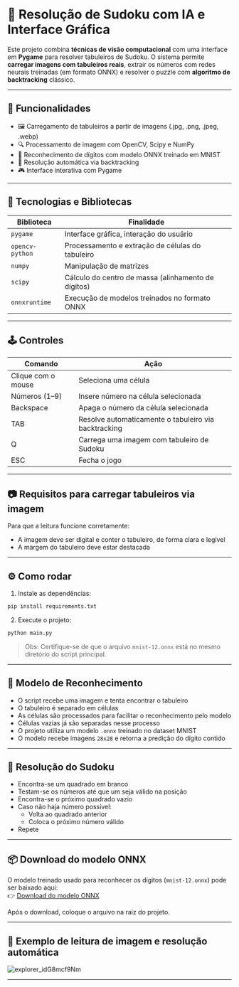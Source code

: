 # 🧠 Resolução de Sudoku com IA e Interface Gráfica

Este projeto combina **técnicas de visão computacional** com uma interface em **Pygame** para resolver tabuleiros de Sudoku. O sistema permite **carregar imagens com tabuleiros reais**, extrair os números com redes neurais treinadas (em formato ONNX) e resolver o puzzle com **algoritmo de backtracking** clássico.

---

## 🚀 Funcionalidades

- 🖼️ Carregamento de tabuleiros a partir de imagens (.jpg, .png, .jpeg, .webp)
- 🔍 Processamento de imagem com OpenCV, Scipy e NumPy
- 🧠 Reconhecimento de dígitos com modelo ONNX treinado em MNIST
- 🧮 Resolução automática via backtracking
- 🎮 Interface interativa com Pygame

---

## 🧪 Tecnologias e Bibliotecas

| Biblioteca       | Finalidade                                      |
|------------------|--------------------------------------------------|
| `pygame`         | Interface gráfica, interação do usuário         |
| `opencv-python`  | Processamento e extração de células do tabuleiro|
| `numpy`          | Manipulação de matrizes                         |
| `scipy`          | Cálculo do centro de massa (alinhamento de dígitos) |
| `onnxruntime`    | Execução de modelos treinados no formato ONNX   |

---

## 🕹️ Controles

| Comando            |    Ação                                              |
|--------------------|------------------------------------------------------|
| Clique com o mouse |  Seleciona uma célula                                |
| Números (1–9)      | Insere número na célula selecionada                  |
| Backspace          | Apaga o número da célula selecionada                 |
| TAB                | Resolve automaticamente o tabuleiro via backtracking |
| Q                  | Carrega uma imagem com tabuleiro de Sudoku           |
| ESC                | Fecha o jogo                                         |

---

## 📷 Requisitos para carregar tabuleiros via imagem

Para que a leitura funcione corretamente:
- A imagem deve ser digital e conter o tabuleiro, de forma clara e legível
- A margem do tabuleiro deve estar destacada

---

## ⚙️ Como rodar

1. Instale as dependências:
```bash
pip install requirements.txt
```

2. Execute o projeto:
```bash
python main.py
```

> Obs: Certifique-se de que o arquivo `mnist-12.onnx` está no mesmo diretório do script principal.   

---

## 🧠 Modelo de Reconhecimento

- O script recebe uma imagem e tenta encontrar o tabuleiro
- O tabuleiro é separado em células
- As células são processados para facilitar o reconhecimento pelo modelo
- Células vazias já são separadas nesse processo
- O projeto utiliza um modelo `.onnx` treinado no dataset MNIST
- O modelo recebe imagens `28x28` e retorna a predição do dígito contido

---

## 🧩 Resolução do Sudoku

- Encontra-se um quadrado em branco
- Testam-se os números até que um seja válido na posição
- Encontra-se o próximo quadrado vazio
- Caso não haja número possível:
  - Volta ao quadrado anterior
  - Coloca o próximo número válido
- Repete

---

## 📦 Download do modelo ONNX

O modelo treinado usado para reconhecer os dígitos (`mnist-12.onnx`) pode ser baixado aqui:  
👉 [Download do modelo ONNX](https://github.com/onnx/models/tree/main/validated/vision/classification/mnist)

Após o download, coloque o arquivo na raiz do projeto.

---

## 📸 Exemplo de leitura de imagem e resolução automática

![explorer_idG8mcf9Nm](https://github.com/user-attachments/assets/92fa9a9a-e756-4355-a380-777bef6f2a7e)

---
